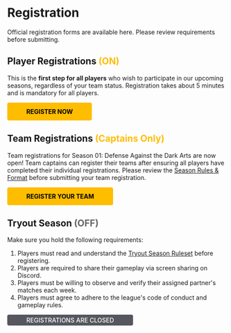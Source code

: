 # Registration
Official registration forms are available here. Please review requirements before submitting.


## Player Registrations <span style="color:#ffbd00">(ON)</span>

This is the **first step for all players** who wish to participate in our upcoming seasons, regardless of your team status. Registration takes about 5 minutes and is mandatory for all players. 

<a href="https://docs.google.com/forms/d/e/1FAIpQLSfqySg8FSZF3yu_di3j-2J1hU1jBVqW8_5ZyxjiDqL6WexAug/viewform?usp=sf_link"  target="_blank" style="display: inline-block; padding: 12px 44px; background-color: #ffbd00; color: black; text-decoration: none; font-weight: bold; border-radius: 4px; text-align: center;">REGISTER NOW</a> 


## Team Registrations <span style="color:#ffbd00">(Captains Only)</span>

Team registrations for Season 01: Defense Against the Dark Arts are now open! Team captains can register their teams after ensuring all players have completed their individual registrations. Please review the [Season Rules & Format](/season-rules.md) before submitting your team registration.

<a href="https://docs.google.com/forms/d/e/1FAIpQLSf4tu8ZZtCDUkrp38F7Plv88PhebDvwtxCJtFQxZtYKYkaBNg/viewform?usp=sf_link"  target="_blank" style="display: inline-block; padding: 12px 44px; background-color: #ffbd00; color: black; text-decoration: none; font-weight: bold; border-radius: 4px; text-align: center;">REGISTER YOUR TEAM</a> 

## Tryout Season <span style="color:#666666">(OFF)</span>

Make sure you hold the following requirements:
1. Players must read and understand the [Tryout Season Ruleset](https://league7.gg/#/tryout-season) before registering.
2. Players are required to share their gameplay via screen sharing on Discord.
3. Players must be willing to observe and verify their assigned partner's matches each week.
4. Players must agree to adhere to the league's code of conduct and gameplay rules.

<a href="#" target="_blank" style="display: inline-block; padding: 4px 44px; background-color: #55565e; text-decoration: none; color:white; font-weight: 550; border-radius: 4px; text-align: center;">REGISTRATIONS ARE CLOSED</a> 
